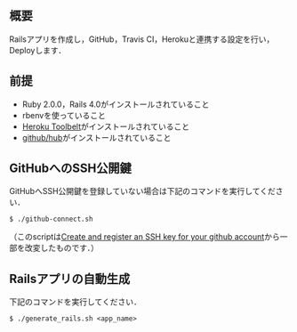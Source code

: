 ## 概要
Railsアプリを作成し，GitHub，Travis CI，Herokuと連携する設定を行い，Deployします．

## 前提

- Ruby 2.0.0，Rails 4.0がインストールされていること
- rbenvを使っていること
- [Heroku Toolbelt](https://toolbelt.heroku.com/)がインストールされていること
- [github/hub](https://github.com/github/hub)がインストールされていること

## GitHubへのSSH公開鍵

GitHubへSSH公開鍵を登録していない場合は下記のコマンドを実行してください．

```
$ ./github-connect.sh
```

（このscriptは[Create and register an SSH key for your github account](https://gist.github.com/acoulton/1969779)から一部を改変したものです．）

## Railsアプリの自動生成

下記のコマンドを実行してください．

```
$ ./generate_rails.sh <app_name>
```
